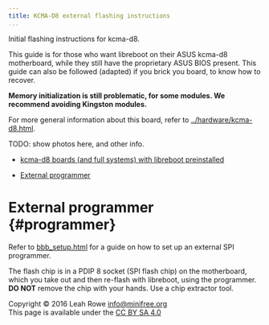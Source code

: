 ```yaml
---
title: KCMA-D8 external flashing instructions 
...
```


Initial flashing instructions for kcma-d8.

This guide is for those who want libreboot on their ASUS kcma-d8
motherboard, while they still have the proprietary ASUS BIOS present.
This guide can also be followed (adapted) if you brick you board, to
know how to recover.

**Memory initialization is still problematic, for some modules. We
recommend avoiding Kingston modules.**

For more general information about this board, refer to
[../hardware/kcma-d8.html](../hardware/kcma-d8.html).

TODO: show photos here, and other info.

-   [kcma-d8 boards (and full systems) with libreboot
    preinstalled](#preinstall)

-   [External programmer](#programmer)

External programmer {#programmer}
===================

Refer to [bbb\_setup.html](bbb_setup.html) for a guide on how to set up
an external SPI programmer.

The flash chip is in a PDIP 8 socket (SPI flash chip) on the
motherboard, which you take out and then re-flash with libreboot, using
the programmer. **DO NOT** remove the chip with your hands. Use a chip
extractor tool.

Copyright © 2016 Leah Rowe <info@minifree.org>\
This page is available under the [CC BY SA 4.0](../cc-by-sa-4.0.txt)
